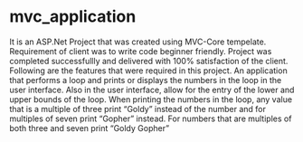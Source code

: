 # mvc_application

It is an ASP.Net Project that was created using MVC-Core tempelate.
Requirement of client was to write code beginner friendly.
Project was completed successfullly and delivered with 100% satisfaction of the client.
Following are the features that were required in this project.
An application that performs a loop and prints or displays the numbers in the loop in the user interface. Also in the user interface, allow for the entry of the lower and upper bounds of the loop. When printing the numbers in the loop, any value that is a multiple of three print “Goldy” instead of the number and for multiples of seven print “Gopher” instead. For numbers that are multiples of both three and seven print “Goldy Gopher”
